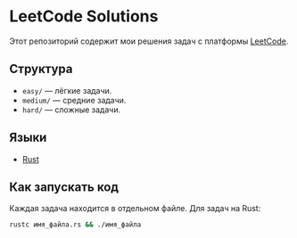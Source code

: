 # LeetCode Solutions

Этот репозиторий содержит мои решения задач с платформы [LeetCode](https://leetcode.com/).

## Структура
- `easy/` — лёгкие задачи.
- `medium/` — средние задачи.
- `hard/` — сложные задачи.

## Языки
- [Rust](rust/)

## Как запускать код
Каждая задача находится в отдельном файле.
Для задач на Rust:
```bash
rustc имя_файла.rs && ./имя_файла
